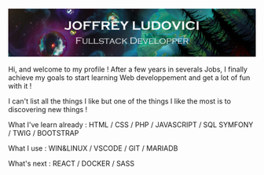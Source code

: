 ![Outerwild Ending Screen](/OuterWilds2.png)


Hi, and welcome to my profile ! After a few years in severals Jobs, I finally achieve my goals to start learning Web developpement and get a lot of fun with it !

I can't list all the things I like but one of the things I like the most is to discovering new things !

What I've learn already :
HTML / CSS / PHP / JAVASCRIPT / SQL
SYMFONY / TWIG / BOOTSTRAP

What I use : 
WIN&LINUX / VSCODE / GIT / MARIADB 

What's next : 
REACT / DOCKER / SASS 

